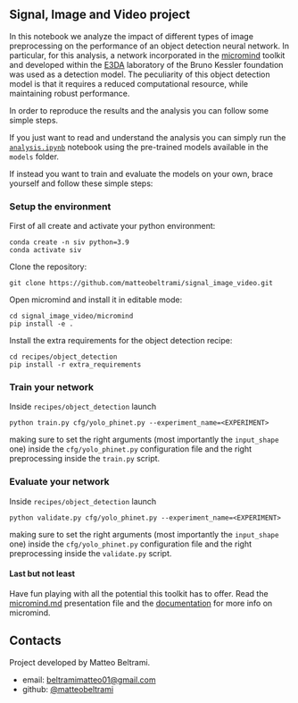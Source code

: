 ## Signal, Image and Video project

In this notebook we analyze the impact of different types of image preprocessing on the performance of an object detection neural network.
In particular, for this analysis, a network incorporated in the [micromind](https://github.com/micromind-toolkit/micromind) toolkit and developed within the [E3DA](https://e3da.fbk.eu/) laboratory of the Bruno Kessler foundation was used as a detection model.
The peculiarity of this object detection model is that it requires a reduced computational resource, while maintaining robust performance.

In order to reproduce the results and the analysis you can follow some simple steps.

If you just want to read and understand the analysis you can simply run the [`analysis.ipynb`](https://github.com/matteobeltrami/signal_image_video/blob/train_optim/analysis.ipynb) notebook using the pre-trained models available in the `models` folder.

If instead you want to train and evaluate the models on your own, brace yourself and follow these simple steps: 


### Setup the environment
First of all create and activate your python environment:
```
conda create -n siv python=3.9
conda activate siv
```

Clone the repository:
```
git clone https://github.com/matteobeltrami/signal_image_video.git
```

Open micromind and install it in editable mode:
```
cd signal_image_video/micromind
pip install -e . 
```

Install the extra requirements for the object detection recipe:
```
cd recipes/object_detection
pip install -r extra_requirements
```

### Train your network
Inside `recipes/object_detection` launch
```
python train.py cfg/yolo_phinet.py --experiment_name=<EXPERIMENT>
```
making sure to set the right arguments (most importantly the `input_shape` one) inside the `cfg/yolo_phinet.py` configuration file and the right preprocessing inside the `train.py` script.

### Evaluate your network
Inside `recipes/object_detection` launch
```
python validate.py cfg/yolo_phinet.py --experiment_name=<EXPERIMENT>
```
making sure to set the right arguments (most importantly the `input_shape` one) inside the `cfg/yolo_phinet.py` configuration file and the right preprocessing inside the `validate.py` script.

#### Last but not least
Have fun playing with all the potential this toolkit has to offer. 
Read the [micromind.md](https://github.com/matteobeltrami/signal_image_video/blob/train_optim/micromind.md) presentation file and the [documentation](https://micromind-toolkit.github.io/docs/) for more info on micromind.

## Contacts
Project developed by Matteo Beltrami.
- email: beltramimatteo01@gmail.com
- github: [@matteobeltrami](https://github.com/matteobeltrami)
